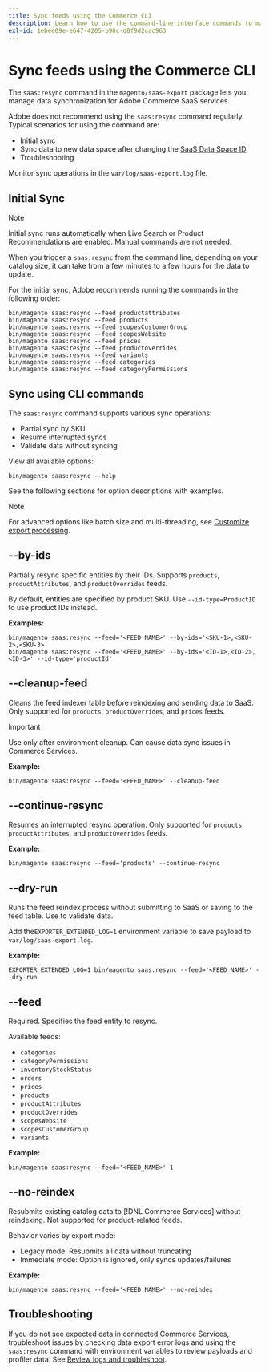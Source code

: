 ```yaml
---
title: Sync feeds using the Commerce CLI
description: Learn how to use the command-line interface commands to manage feeds and processes for the [!DNL data export extension] for Adobe Commerce SaaS services.
exl-id: 1ebee09e-e647-4205-b90c-d0f9d2cac963
---
```

# Sync feeds using the Commerce CLI

The `saas:resync` command in the `magento/saas-export` package lets you manage data synchronization for Adobe Commerce SaaS services.

Adobe does not recommend using the `saas:resync` command regularly. Typical scenarios for using the command are:

- Initial sync
- Sync data to new data space after changing the [SaaS Data Space ID](https://experienceleague.adobe.com/en/docs/commerce-admin/config/services/saas)
- Troubleshooting

Monitor sync operations in the `var/log/saas-export.log` file.

## Initial Sync

>[!NOTE]
>Initial sync runs automatically when Live Search or Product Recommendations are enabled. Manual commands are not needed.

When you trigger a `saas:resync` from the command line, depending on your catalog size, it can take from a few minutes to a few hours for the data to update.

For the initial sync, Adobe recommends running the commands in the following order:

```shell
bin/magento saas:resync --feed productattributes
bin/magento saas:resync --feed products
bin/magento saas:resync --feed scopesCustomerGroup
bin/magento saas:resync --feed scopesWebsite
bin/magento saas:resync --feed prices
bin/magento saas:resync --feed productoverrides
bin/magento saas:resync --feed variants
bin/magento saas:resync --feed categories
bin/magento saas:resync --feed categoryPermissions
```

## Sync using CLI commands

The `saas:resync` command supports various sync operations:

- Partial sync by SKU
- Resume interrupted syncs
- Validate data without syncing

View all available options:

```shell
bin/magento saas:resync --help
```

See the following sections for option descriptions with examples.


>[!NOTE]
>For advanced options like batch size and multi-threading, see [Customize export processing](customize-export-processing.md).

## --by-ids

Partially resync specific entities by their IDs. Supports `products`, `productAttributes`, and `productOverrides` feeds.

By default, entities are specified by product SKU. Use `--id-type=ProductID` to use product IDs instead.

**Examples:**

```shell
bin/magento saas:resync --feed='<FEED_NAME>' --by-ids='<SKU-1>,<SKU-2>,<SKU-3>'
bin/magento saas:resync --feed='<FEED_NAME>' --by-ids='<ID-1>,<ID-2>,<ID-3>' --id-type='productId'
```

## --cleanup-feed

Cleans the feed indexer table before reindexing and sending data to SaaS. Only supported for `products`, `productOverrides`, and `prices` feeds.

>[!IMPORTANT]
>Use only after environment cleanup. Can cause data sync issues in Commerce Services.

**Example:**

```shell
bin/magento saas:resync --feed='<FEED_NAME>' --cleanup-feed
```

## --continue-resync

Resumes an interrupted resync operation. Only supported for `products`, `productAttributes`, and `productOverrides` feeds.

**Example:**

```shell
bin/magento saas:resync --feed='products' --continue-resync
```

## --dry-run

Runs the feed reindex process without submitting to SaaS or saving to the feed table. Use to validate data.

Add the`EXPORTER_EXTENDED_LOG=1` environment variable to save payload to `var/log/saas-export.log`.

**Example:**

```shell
EXPORTER_EXTENDED_LOG=1 bin/magento saas:resync --feed='<FEED_NAME>' --dry-run
```

## --feed

Required. Specifies the feed entity to resync.

Available feeds:

- `categories`
- `categoryPermissions`
- `inventoryStockStatus`
- `orders`
- `prices`
- `products`
- `productAttributes`
- `productOverrides`
- `scopesWebsite`
- `scopesCustomerGroup`
- `variants`

**Example:**

```shell
bin/magento saas:resync --feed='<FEED_NAME>' 1
```

## --no-reindex

Resubmits existing catalog data to [!DNL Commerce Services] without reindexing. Not supported for product-related feeds.

Behavior varies by export mode:

- Legacy mode: Resubmits all data without truncating
- Immediate mode: Option is ignored, only syncs updates/failures

**Example:**

```shell
bin/magento saas:resync --feed='<FEED_NAME>' --no-reindex
```

## Troubleshooting

If you do not see expected data in connected Commerce Services, troubleshoot issues by checking data export error logs and using the `saas:resync` command with environment variables to review payloads and profiler data. See [Review logs and troubleshoot](troubleshooting-logging.md).
